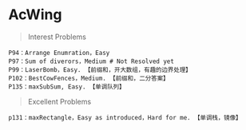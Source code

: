 # AcWing

> Interest Problems
    
    P94：Arrange Enumration，Easy
    P97：Sum of diverors，Medium # Not Resolved yet
    P99：LaserBomb，Easy. 【前缀和，开大数组，有趣的边界处理】
    P102：BestCowFences，Medium. 【前缀和，二分答案】
    P135：maxSubSum, Easy. 【单调队列】
    
    
> Excellent Problems 
    
    p131：maxRectangle，Easy as introduced，Hard for me. 【单调栈，镜像】
    